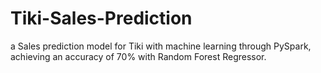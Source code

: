 # Tiki-Sales-Prediction
 a Sales prediction model for Tiki with machine learning through PySpark, achieving an accuracy of 70% with Random Forest Regressor.
